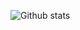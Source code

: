 ![Github stats](https://github-readme-stats.vercel.app/api?username=yuanyuanli85&show_icons=true&theme=dark)

